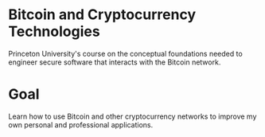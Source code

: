# Bitcoin and Cryptocurrency Technologies
Princeton University's course on the conceptual foundations needed to engineer secure software that interacts with the Bitcoin network.

# Goal
Learn how to use Bitcoin and other cryptocurrency networks to improve my own personal and professional applications.
